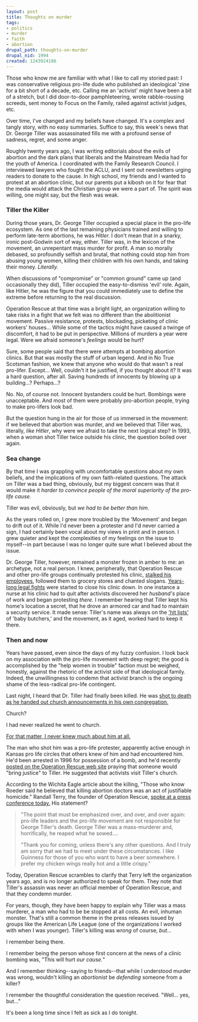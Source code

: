 ```yaml
--- 
layout: post
title: Thoughts on murder
tags: 
- politics
- murder
- faith
- abortion
drupal_path: thoughts-on-murder
drupal_nid: 1994
created: 1243924186
---
```

Those who know me are familiar with what I like to call my storied past: I was conservative religious pro-life dude who published an ideological 'zine for a bit short of a decade, etc. Calling me an 'activist' might have been a bit of a stretch, but I did door-to-door pamphleteering, wrote rabble-rousing screeds, sent money to Focus on the Family, railed against activist judges, etc.

Over time, I've changed and my beliefs have changed. It's a complex and tangly story, with no easy summaries. Suffice to say, this week's news that Dr. George Tiller was assassinated fills me with a profound sense of sadness, regret, and some anger.

Roughly twenty years ago, I was writing editorials about the evils of abortion and the dark plans that liberals and the Mainstream Media had for the youth of America. I coordinated with the Family Research Council. I interviewed lawyers who fought the ACLU, and I sent out newsletters urging readers to donate to the cause. In high school, my friends and I wanted to protest at an abortion clinic, but our parents put a kibosh on it for fear that the media would attack the Christian group we were a part of. The spirit was willing, one might say, but the flesh was weak.

<h3>Tiller the Killer</h3>

During those years, Dr. George Tiller occupied a special place in the pro-life ecosystem. As one of the last remaining physicians trained and willing to perform late-term abortions, he was <em>Hitler.</em> I don't mean that in a snarky, ironic post-Godwin sort of way, either. Tiller was, in the lexicon of the movement, an unrepentant mass murder for profit. A man so morally debased, so profoundly selfish and brutal, that nothing could stop him from abusing young women, killing their children with his own hands, and taking their money. <em>Literally.</em>

When discussions of "compromise" or "common ground" came up (and occasionally they did), Tiller occupied the easy-to-dismiss 'evil' role. Again, like Hitler, he was the figure that you could immediately use to define the extreme before returning to the real discussion.

Operation Rescue at that time was a bright light, an organization willing to take risks in a fight that we felt was no different than the abolitionist movement. Passive resistance, protests, blockading, picketing of clinic workers' houses... While some of the tactics might have caused a twinge of discomfort, it had to be put in perspective. Millions of murders a year were legal. Were we afraid someone's <em>feelings</em> would be hurt?

Sure, some people said that there were attempts at bombing abortion clinics. But that was mostly the stuff of urban legend. And in No True Scotsman fashion, we knew that anyone who would do that wasn't a real pro-lifer. Except... Well, couldn't it be justified, if you thought about it? It was a hard question, after all. Saving hundreds of innocents by blowing up a building...? Perhaps...?

No. No, of course not. Innocent bystanders could be hurt. Bombings were unacceptable. And most of them were probably pro-abortion people, trying to make pro-lifers look bad.

But the question hung in the air for those of us immersed in the movement: if we believed that abortion was murder, and we believed that Tiller was, literally, <em>like Hitler</em>, why were we afraid to take the next logical step? In 1993, when a woman shot Tiller twice outside his clinic, the question boiled over again.

<h3>Sea change</h3>

By that time I was grappling with uncomfortable questions about my own beliefs, and the implications of my own faith-related questions. The attack on Tiller was a bad thing, obviously, but my biggest concern was that it would make it <em>harder to convince people of the moral superiority of the pro-life cause.</em>

Tiller was evil, obviously, but <em>we had to be better than him.</em>

As the years rolled on, I grew more troubled by the 'Movement' and began to drift out of it. While I'd never been a protester and I'd never carried a sign, I had certainly been vocal about my views in print and in person. I grew quieter and kept the complexities of my feelings on the issue to myself--in part because I was no longer quite sure what I believed about the issue.

Dr. George Tiller, however, remained a monster frozen in amber to me: an archetype, not a real person. I knew, peripherally, that Operation Rescue and other pro-life groups continually protested his clinic, <a href="http://www.rollingstone.com/news/story/6388324/one_mans_god_squad/">stalked his employees</a>, followed them to grocery stores and chanted slogans. <a href="http://www.nytimes.com/2009/03/28/us/28abortion.html?_r=1">Years-long legal fights</a> were started to close his clinic down. In one instance a nurse at his clinic had to quit after activists discovered her <em>husband's</em> place of work and began protesting <em>there.</em> I remember hearing that Tiller kept his home's location a secret, that he drove an armored car and had to maintain a security service. It made sense: Tiller's name was always on the <a href="http://www.xs4all.nl/~oracle/nuremberg/aborts.html" rel="nofollow">'hit lists'</a> of 'baby butchers,' and the movement, as it aged, worked hard to keep it there.

<h3>Then and now</h3>

Years have passed, even since the days of my fuzzy confusion. I look back on my association with the pro-life movement with deep regret; the good is accomplished by the "help women in trouble" faction must be weighed, honestly, against the rhetoric of the activist side of that ideological family. Indeed, the unwillingness to condemn that activist branch is the ongoing shame of the less-radical pro-life contingent.

Last night, I heard that Dr. Tiller had finally been killed. He was <a href="http://www.kansas.com/news/tiller/story/834448.html">shot to death as he handed out church announcements in his own congregation.</a>

Church?

I had never realized he went to church.

<a href="http://www.metafilter.com/82070/Pro-Life-does-not-mean-what-you-think-it-does#2585686">For that matter, I never knew much about him at all.</a>

The man who shot him was a pro-life protester, apparently active enough in Kansas pro life circles that others knew of him and had encountered him. He'd been arrested in 1996 for possession of a bomb, and he'd recently <a href="http://74.125.47.132/search?q=cache:ZzTSMfjbUlsJ:www.operationrescue.org/pray-in-may-to-end-aboriton-wichita-ks-may-17-20-2007/%20%22scott%20roeder%22%20kansas%20abortion&cd=3&hl=en&ct=clnk&gl=us">posted on the Operation Rescue web site</a> praying that someone would "bring justice" to Tiller. He suggested that activists visit Tiller's church.

According to the Wichita Eagle article about the killing, "Those who know Roeder said he believed that killing abortion doctors was an act of justifiable homicide." Randall Terry, the founder of Operation Rescue, <a href="http://tpmdc.talkingpointsmemo.com/2009/06/randall-terry-george-tiller-reaped-what-he-sowed.php?ref=fpa">spoke at a press conference today.</a> His statement?

<blockquote>"The point that must be emphasized over, and over, and over again: pro-life leaders and the pro-life movement are not responsible for George Tiller's death. George Tiller was a mass-murderer and, horrifically, he reaped what he sowed....

"Thank you for coming, unless there's any other questions. And I truly am sorry that we had to meet under these circumstances. I like Guinness for those of you who want to have a beer somewhere. I prefer my chicken wings really hot and a little crispy."</blockquote>

Today, Operation Rescue scrambles to clarify that Terry left the organization years ago, and is no longer authorized to speak for them. They note that Tiller's assassin was never an official member of Operation Rescue, and that they condemn murder.

For years, though, they have been happy to explain why Tiller was a mass murderer, a man who had to be be stopped at all costs. An evil, inhuman monster. That's still a common theme in the press releases issued by groups like the American Life League (one of the organizations I worked with when I was younger). Tiller's killing was <em>wrong</em> of course, <em>but...</em>

I remember being there.

I remember being the person whose first concern at the news of a clinic bombing was, "This will hurt <em>our cause.</em>"

And I remember thinking--saying to friends--that while I understood murder was wrong, wouldn't killing an <em>abortionist</em> be <em>defending</em> someone from a killer?

I remember the thoughtful consideration the question received. "Well... yes, but..."

It's been a long time since I felt as sick as I do tonight.

